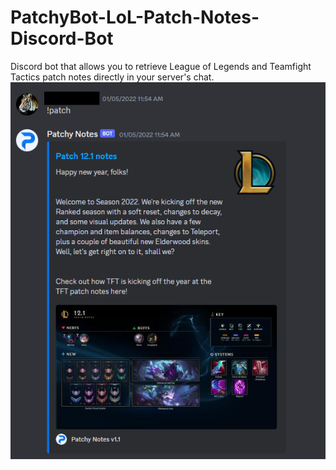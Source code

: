 # PatchyBot-LoL-Patch-Notes-Discord-Bot
Discord bot that allows you to retrieve League of Legends and Teamfight Tactics patch notes directly in your server's chat.
<br>
![alt text](https://github.com/Jessecomo/PatchyBot-LoL-Patch-Notes-Discord-Bot/blob/main/Patchybot-Example.png)

